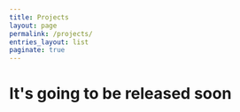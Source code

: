 ```yaml
---
title: Projects
layout: page
permalink: /projects/
entries_layout: list
paginate: true
---
```


# It's going to be released soon

